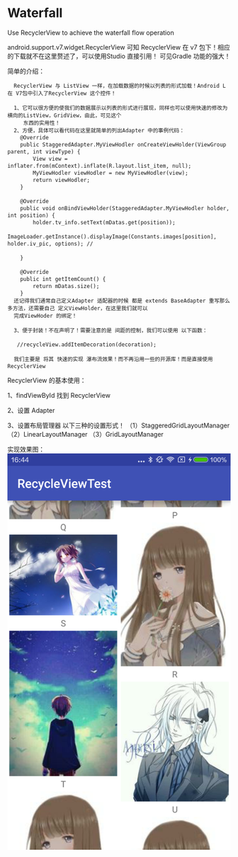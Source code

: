 # Waterfall
Use RecyclerView to achieve the waterfall flow operation


android.support.v7.widget.RecyclerView 可知 RecyclerView 在 v7 包下！相应的下载就不在这里赘述了，可以使用Studio 直接引用！
可见Gradle 功能的强大！

简单的介绍：

      RecyclerView 与 ListView 一样，在加载数据的时候以列表的形式加载！Android L 在 V7包中引入了RecyclerView 这个控件！
      
      1、它可以很方便的使我们的数据展示以列表的形式进行展现，同样也可以使用快速的修改为横向的ListView，GridView，由此，可见这个
         东西的实用性！
      2、方便，具体可以看代码在这里就简单的列出Adapter 中的事例代码：
        @Override
        public StaggeredAdapter.MyViewHodler onCreateViewHolder(ViewGroup parent, int viewType) {
            View view = inflater.from(mContext).inflate(R.layout.list_item, null);
            MyViewHodler viewHodler = new MyViewHodler(view);
            return viewHodler;
        }

        @Override
        public void onBindViewHolder(StaggeredAdapter.MyViewHodler holder, int position) {
            holder.tv_info.setText(mDatas.get(position));
            ImageLoader.getInstance().displayImage(Constants.images[position], holder.iv_pic, options); //

        }

        @Override
        public int getItemCount() {
            return mDatas.size();
        }
      还记得我们通常自己定义Adapter 适配器的时候 都是 extends BaseAdapter 重写那么多方法，还需要自己 定义ViewHolder，在这里我们就可以
      完成ViewHoder 的绑定！
      
      3、便于封装！不在声明了！需要注意的是 间距的控制，我们可以使用 以下函数：
      
       //recycleView.addItemDecoration(decoration);
      
      我们主要是 将其 快速的实现 瀑布流效果！而不再沿用一些的开源库！而是直接使用 RecyclerView
   

RecyclerView 的基本使用：

1、findViewById 找到 RecyclerView

2、设置 Adapter 

3、设置布局管理器 以下三种的设置形式！
  （1）StaggeredGridLayoutManager
  （2）LinearLayoutManager
  （3）GridLayoutManager
  
  
  实现效果图：
  ![](https://github.com/wanglyGithub/Waterfall/blob/master/image/device-2016-10-14-164450.png)
  
  
  
  
  


